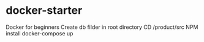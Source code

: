 # docker-starter
Docker for beginners
Create db filder in root directory
CD /product/src
NPM install
docker-compose up
